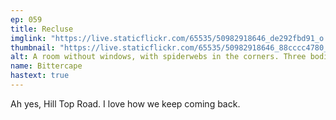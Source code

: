 ```yaml
---
ep: 059
title: Recluse
imglink: "https://live.staticflickr.com/65535/50982918646_de292fbd91_o.jpg"
thumbnail: "https://live.staticflickr.com/65535/50982918646_88cccc4780_q.jpg"
alt: A room without windows, with spiderwebs in the corners. Three bodies coccooned in spider silk hang from the ceiling.
name: Bittercape
hastext: true
---
```

Ah yes, Hill Top Road. I love how we keep coming back. 